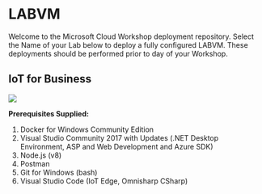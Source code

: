 # LABVM
Welcome to the Microsoft Cloud Workshop deployment repository.  Select the Name of your Lab below to deploy a fully configured LABVM.  These deployments should be performed prior to day of your Workshop.

## IoT for Business
<a href="https://portal.azure.com/#create/Microsoft.Template/uri/https%3A%2F%2Fraw.githubusercontent.com%2Ftoddwhitehead%2Flabvm%2Fmaster%2Fiotforbiz%2Fazure-deploy.json" target="_blank">
    <img src="http://azuredeploy.net/deploybutton.png"/>
</a>

**Prerequisites Supplied:**

1. Docker for Windows Community Edition
1. Visual Studio Community 2017 with Updates (.NET Desktop Environment, ASP and Web Development and Azure SDK)
1. Node.js (v8)
1. Postman
1. Git for Windows (bash)
1. Visual Studio Code (IoT Edge, Omnisharp CSharp)

